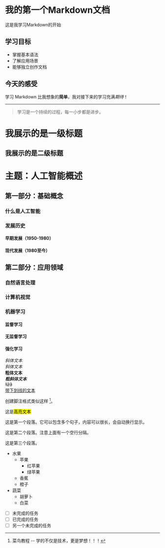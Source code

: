 # 我的第一个Markdown文档

这是我学习Markdown的开始

## 学习目标
- 掌握基本语法
- 了解应用场景
- 能够独立创作文档
## 今天的感受

学习 Markdown 比我想象的**简单**，我对接下来的学习充满*期待*！

---

> 学习是一个持续的过程，每一小步都是进步。


我展示的是一级标题
===============

我展示的是二级标题
---------------

# 主题：人工智能概述

## 第一部分：基础概念
### 什么是人工智能
### 发展历史
#### 早期发展（1950-1980）
#### 现代发展（1980至今）

## 第二部分：应用领域
### 自然语言处理
### 计算机视觉
### 机器学习
#### 监督学习
#### 无监督学习
#### 强化学习  

*斜体文本*  
_斜体文本_   
**粗体文本**  
***粗斜体文本***  
~~123~~  
<u>带下划线的文本</u>

创建脚注格式类似这样 [^RUNOOB]。  
[^RUNOOB]: 菜鸟教程 -- 学的不仅是技术，更是梦想！！！

这是<mark>高亮文本</mark>

这是第一个段落。它可以包含多个句子，内容可以很长，会自动换行显示。

这是第二个段落。注意上面有一个空行分隔。

这是第三个段落。

- 水果
  - 苹果
    - 红苹果
    - 绿苹果
  - 香蕉
  - 橙子
- 蔬菜
  - 胡萝卜
  - 白菜

- [ ] 未完成的任务
- [ ] 已完成的任务
- [ ] 另一个未完成的任务